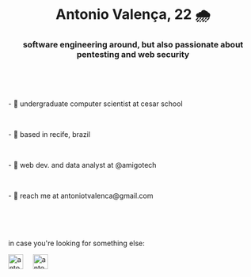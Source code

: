 <h1 align="center"> Antonio Valença, 22 🌧 </h1>
<h3 align="center">software engineering around, but also passionate about pentesting and web security</h3>
<br>
<br>
<br>
<p>- 🥢 undergraduate computer scientist at cesar school</p>
<br>
<p>- 🥡 based in recife, brazil</p>
<br>
<p>- 🍱 web dev. and data analyst at @amigotech</p>
<br>
<p>- 🍙 reach me at antoniotvalenca@gmail.com</p>
<br>
<br>
<br>
<p>in case you're looking for something else:</p>

<p align="left">
   <a href="https://www.instagram.com/antoniotvalenca"><img align="center" src="https://raw.githubusercontent.com/rahuldkjain/github-profile-readme-generator/master/src/images/icons/Social/instagram.svg" alt="antoniotvalenca" width="30" /></a>&nbsp&nbsp&nbsp&nbsp
  <a href="https://www.linkedin.com/in/antonio-valen%C3%A7a-7865511b1/"><img align="center" src="https://raw.githubusercontent.com/rahuldkjain/github-profile-readme-generator/master/src/images/icons/Social/linked-in-alt.svg" alt="antoniotvalenca" width="30" /></a>
</p>
